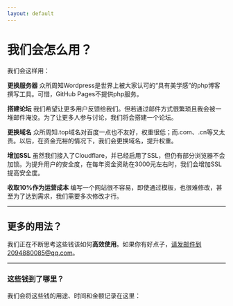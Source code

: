 ```yaml
---
layout: default
---
```


# 我们会怎么用？

我们会这样用：

**更换服务器** 众所周知Wordpress是世界上被大家认可的“具有美学感”的php博客撰写工具。可惜，GitHub Pages不提供php服务。

**搭建论坛** 我们希望让更多用户反馈给我们。但若通过邮件方式很繁琐且我会被一堆邮件淹没。为了让更多人参与讨论，我们将会搭建一个论坛。

**更换域名** 众所周知.top域名对百度一点也不友好，权重很低；而.com、.cn等又太贵。以后，在资金充裕的情况下，我们会更换域名，提升权重。

**增加SSL** 虽然我们接入了Cloudflare，并已经启用了SSL，但仍有部分浏览器不会加锁。为提升用户的安全度，在每年资金资助在3000元左右时，我们会增加SSL提高安全度。

**收取10%作为运营成本** 编写一个网站很不容易，即使通过模板，也很难修改，甚至为了达到需求，我们需要多次修改才行。

****

## 更多的用法？

我们正在不断思考这些钱该如何**高效使用**。如果你有好点子，请发邮件到2094880085@qq.com。

****

### 这些钱到了哪里？

我们会将这些钱的用途、时间和金额记录在这里：

```

```